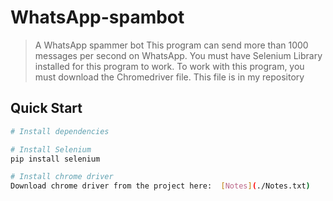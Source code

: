 # WhatsApp-spambot
> A WhatsApp spammer bot
This program can send more than 1000 messages per second on WhatsApp.
You must have Selenium Library installed for this program to work.
To work with this program, you must download the Chromedriver file. This file is in my repository

## Quick Start

``` bash
# Install dependencies

# Install Selenium
pip install selenium

# Install chrome driver
Download chrome driver from the project here:  [Notes](./Notes.txt)
```
